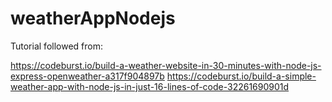 # weatherAppNodejs

Tutorial followed from:

https://codeburst.io/build-a-weather-website-in-30-minutes-with-node-js-express-openweather-a317f904897b
https://codeburst.io/build-a-simple-weather-app-with-node-js-in-just-16-lines-of-code-32261690901d

